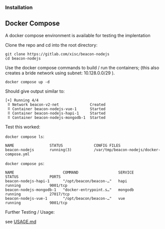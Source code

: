 ### Installation

Docker Compose
--------------

A docker compose environment is available for testing the implentation

Clone the repo and cd into the root directory:

```shell
git clone https://gitlab.com/xisc/beacon-nodejs
cd beacon-nodejs
```

Use the docker compose commands to build / run the containers;
(this also creates a bride network using subnet: 10.128.0.0/29 ).

```
docker compose up -d 
```

Should give output similar to:

```
[+] Running 4/4
 ⠿ Network beacon-v2-net              Created
 ⠿ Container beacon-nodejs-vue-1      Started
 ⠿ Container beacon-nodejs-hapi-1     Started
 ⠿ Container beacon-nodejs-mongodb-1  Started
```

Test this worked:

`docker compose ls`:

```
NAME                STATUS              CONFIG FILES
beacon-nodejs       running(3)          /var/tmp/beacon-nodejs/docker-compose.yml
```

`docker compose ps`:

```
NAME                      COMMAND                  SERVICE             STATUS              PORTS
beacon-nodejs-hapi-1      "/opt/beacon/beacon-…"   hapi                running             9001/tcp
beacon-nodejs-mongodb-1   "docker-entrypoint.s…"   mongodb             running             27017/tcp
beacon-nodejs-vue-1       "/opt/beacon/beacon-…"   vue                 running             9001/tcp
```


Further Testing / Usage:
  
  see [USAGE.md](USAGE.md)
